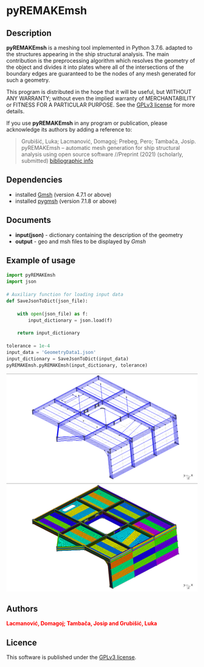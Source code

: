 # pyREMAKEmsh

## **Description**

**pyREMAKEmsh** is a meshing tool implemented in Python 3.7.6. adapted to the structures appearing in the ship structural analysis. The main contribution is the preprocessing algorithm which resolves the geometry of the object and divides it into plates where all of the intersections of the boundary edges are guaranteed to be the nodes of any mesh generated for such a geometry.

This program is distributed in the hope that it will be useful, but WITHOUT ANY WARRANTY; without even the implied warranty of MERCHANTABILITY or FITNESS FOR A PARTICULAR PURPOSE. See the [GPLv3 license](https://www.gnu.org/licenses/gpl-3.0.en.html) for more details.

If you use **pyREMAKEmsh** in any program or publication, please acknowledge its authors by adding a reference to:

> Grubišić, Luka; Lacmanović, Domagoj; Prebeg, Pero; Tambača, Josip. pyREMAKEmsh – automatic mesh generation for ship structural analysis using open source software //Preprint (2021) (scholarly, submitted) <a href="https://www.bib.irb.hr/1150462" title="pyREMAKEmsh">bibliographic info</a>

## **Dependencies**
* installed [Gmsh](https://gmsh.info/) (version 4.7.1 or above)
* installed [pygmsh](https://github.com/nschloe/pygmsh) (version 7.1.8 or above)

## **Documents**
- **input(json)** - dictionary containing the description of the geometry
- **output** - geo and msh files to be displayed by *Gmsh*

## **Example of usage**
```python
import pyREMAKEmsh
import json

# Auxiliary function for loading input data
def SaveJsonToDict(json_file):  
    
    with open(json_file) as f:
        input_dictionary = json.load(f)

    return input_dictionary

tolerance = 1e-4
input_data = 'GeometryData1.json'
input_dictionary = SaveJsonToDict(input_data)
pyREMAKEmsh.pyREMAKEmsh(input_dictionary, tolerance)

```

![Geometry](/Figures/Geometry1.png "Geometry")
![Mesh](/Figures/Mesh1.png "Mesh")


## **Authors**
<span style="color:red"> **Lacmanović, Domagoj; Tambača, Josip and Grubišić, Luka** </span>

## **Licence**
This software is published under the [GPLv3 license](https://www.gnu.org/licenses/gpl-3.0.en.html).
